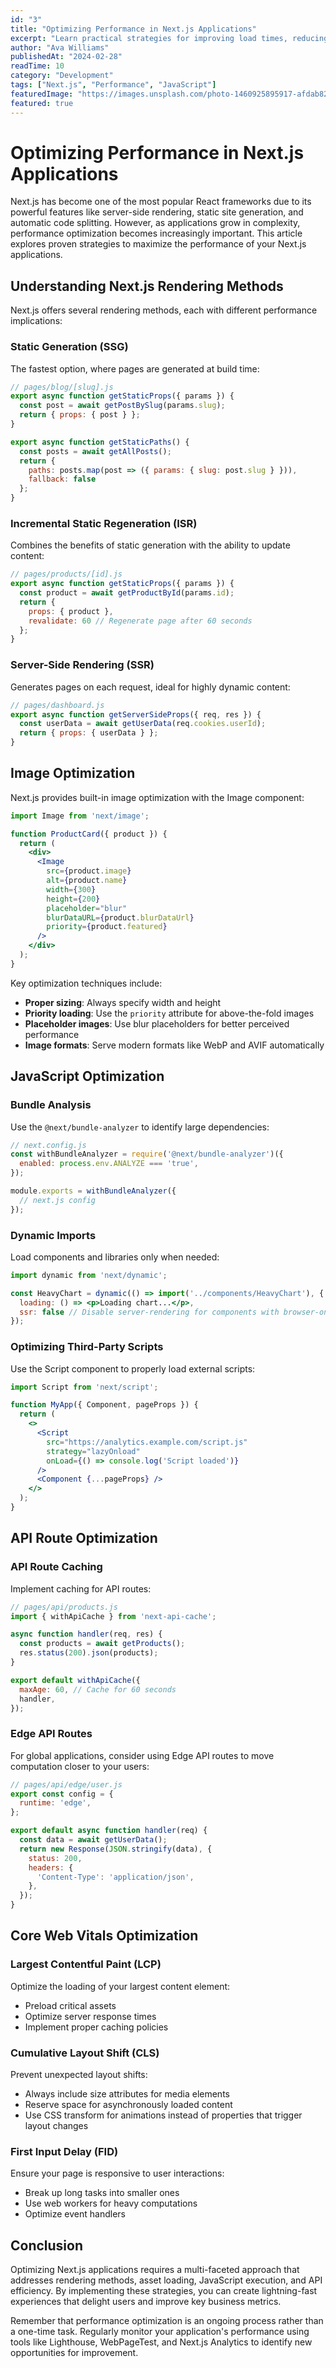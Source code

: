 ```yaml
---
id: "3"
title: "Optimizing Performance in Next.js Applications"
excerpt: "Learn practical strategies for improving load times, reducing bundle sizes, and creating lightning-fast user experiences with Next.js."
author: "Ava Williams"
publishedAt: "2024-02-28"
readTime: 10
category: "Development"
tags: ["Next.js", "Performance", "JavaScript"]
featuredImage: "https://images.unsplash.com/photo-1460925895917-afdab827c52f?w=800&h=400&fit=crop"
featured: true
---
```


# Optimizing Performance in Next.js Applications

Next.js has become one of the most popular React frameworks due to its powerful features like server-side rendering, static site generation, and automatic code splitting. However, as applications grow in complexity, performance optimization becomes increasingly important. This article explores proven strategies to maximize the performance of your Next.js applications.

## Understanding Next.js Rendering Methods

Next.js offers several rendering methods, each with different performance implications:

### Static Generation (SSG)

The fastest option, where pages are generated at build time:

```jsx
// pages/blog/[slug].js
export async function getStaticProps({ params }) {
  const post = await getPostBySlug(params.slug);
  return { props: { post } };
}

export async function getStaticPaths() {
  const posts = await getAllPosts();
  return {
    paths: posts.map(post => ({ params: { slug: post.slug } })),
    fallback: false
  };
}
```

### Incremental Static Regeneration (ISR)

Combines the benefits of static generation with the ability to update content:

```jsx
// pages/products/[id].js
export async function getStaticProps({ params }) {
  const product = await getProductById(params.id);
  return {
    props: { product },
    revalidate: 60 // Regenerate page after 60 seconds
  };
}
```

### Server-Side Rendering (SSR)

Generates pages on each request, ideal for highly dynamic content:

```jsx
// pages/dashboard.js
export async function getServerSideProps({ req, res }) {
  const userData = await getUserData(req.cookies.userId);
  return { props: { userData } };
}
```

## Image Optimization

Next.js provides built-in image optimization with the Image component:

```jsx
import Image from 'next/image';

function ProductCard({ product }) {
  return (
    <div>
      <Image
        src={product.image}
        alt={product.name}
        width={300}
        height={200}
        placeholder="blur"
        blurDataURL={product.blurDataUrl}
        priority={product.featured}
      />
    </div>
  );
}
```

Key optimization techniques include:

- **Proper sizing**: Always specify width and height
- **Priority loading**: Use the `priority` attribute for above-the-fold images
- **Placeholder images**: Use blur placeholders for better perceived performance
- **Image formats**: Serve modern formats like WebP and AVIF automatically

## JavaScript Optimization

### Bundle Analysis

Use the `@next/bundle-analyzer` to identify large dependencies:

```jsx
// next.config.js
const withBundleAnalyzer = require('@next/bundle-analyzer')({
  enabled: process.env.ANALYZE === 'true',
});

module.exports = withBundleAnalyzer({
  // next.js config
});
```

### Dynamic Imports

Load components and libraries only when needed:

```jsx
import dynamic from 'next/dynamic';

const HeavyChart = dynamic(() => import('../components/HeavyChart'), {
  loading: () => <p>Loading chart...</p>,
  ssr: false // Disable server-rendering for components with browser-only dependencies
});
```

### Optimizing Third-Party Scripts

Use the Script component to properly load external scripts:

```jsx
import Script from 'next/script';

function MyApp({ Component, pageProps }) {
  return (
    <>
      <Script
        src="https://analytics.example.com/script.js"
        strategy="lazyOnload"
        onLoad={() => console.log('Script loaded')}
      />
      <Component {...pageProps} />
    </>
  );
}
```

## API Route Optimization

### API Route Caching

Implement caching for API routes:

```jsx
// pages/api/products.js
import { withApiCache } from 'next-api-cache';

async function handler(req, res) {
  const products = await getProducts();
  res.status(200).json(products);
}

export default withApiCache({
  maxAge: 60, // Cache for 60 seconds
  handler,
});
```

### Edge API Routes

For global applications, consider using Edge API routes to move computation closer to your users:

```jsx
// pages/api/edge/user.js
export const config = {
  runtime: 'edge',
};

export default async function handler(req) {
  const data = await getUserData();
  return new Response(JSON.stringify(data), {
    status: 200,
    headers: {
      'Content-Type': 'application/json',
    },
  });
}
```

## Core Web Vitals Optimization

### Largest Contentful Paint (LCP)

Optimize the loading of your largest content element:

- Preload critical assets
- Optimize server response times
- Implement proper caching policies

### Cumulative Layout Shift (CLS)

Prevent unexpected layout shifts:

- Always include size attributes for media elements
- Reserve space for asynchronously loaded content
- Use CSS transform for animations instead of properties that trigger layout changes

### First Input Delay (FID)

Ensure your page is responsive to user interactions:

- Break up long tasks into smaller ones
- Use web workers for heavy computations
- Optimize event handlers

## Conclusion

Optimizing Next.js applications requires a multi-faceted approach that addresses rendering methods, asset loading, JavaScript execution, and API efficiency. By implementing these strategies, you can create lightning-fast experiences that delight users and improve key business metrics.

Remember that performance optimization is an ongoing process rather than a one-time task. Regularly monitor your application's performance using tools like Lighthouse, WebPageTest, and Next.js Analytics to identify new opportunities for improvement.
